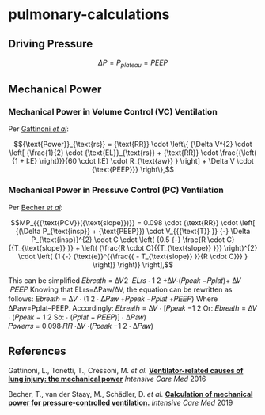 # pulmonary-calculations

## Driving Pressure

```math
\Delta P = P_{plateau} = PEEP
```


## Mechanical Power


### Mechanical Power in Volume Control (VC) Ventilation

Per [Gattinoni _et al_](https://doi.org/10.1007/s00134-016-4505-2):
```math
{\text{Power}}_{\text{rs}} = {\text{RR}} \cdot \left\{ {\Delta V^{2} \cdot \left[ {\frac{1}{2} \cdot {\text{EL}}_{\text{rs}} + {\text{RR}} \cdot \frac{{\left( {1 + I:E} \right)}}{60 \cdot I:E} \cdot R_{\text{aw}} } \right] + \Delta V \cdot {\text{PEEP}}} \right\},
```


### Mechanical Power in Pressuve Control (PC) Ventilation

Per [Becher _et al_](https://doi.org/10.1007/s00134-019-05636-8):
```math
MP_{{{\text{PCV}}({\text{slope}})}} = 0.098 \cdot {\text{RR}} \cdot \left[ {(\Delta P_{\text{insp}} + {\text{PEEP}}) \cdot V_{{{\text{T}} }} {-} \Delta P_{\text{insp}}^{2} \cdot C \cdot \left( {0.5 {-} \frac{R \cdot C}{{T_{\text{slope}} }} + \left( {\frac{R \cdot C}{{T_{\text{slope}} }}} \right)^{2} \cdot \left( {1 {-} {\text{e}}^{{\frac{{ - T_{\text{slope}} }}{R \cdot C}}} } \right)} \right)} \right],
```

This can be simplified
𝐸𝑏𝑟𝑒𝑎𝑡ℎ = ∆𝑉2 ∙𝐸𝐿𝑟𝑠 ∙ 1 2 +∆𝑉∙(𝑃𝑝𝑒𝑎𝑘 −𝑃𝑝𝑙𝑎𝑡)+ ∆𝑉 ∙𝑃𝐸𝐸𝑃
Knowing that ELrs=∆Paw/∆V, the equation can be rewritten as follows: 𝐸𝑏𝑟𝑒𝑎𝑡ℎ = ∆𝑉 ∙ (1 2 ∙ ∆𝑃𝑎𝑤 +𝑃𝑝𝑒𝑎𝑘 −𝑃𝑝𝑙𝑎𝑡 +𝑃𝐸𝐸𝑃)
Where ∆Paw=Pplat–PEEP. 
Accordingly: 𝐸𝑏𝑟𝑒𝑎𝑡ℎ = ∆𝑉 ∙ [𝑃𝑝𝑒𝑎𝑘 −1 2 Or: 𝐸𝑏𝑟𝑒𝑎𝑡ℎ = ∆𝑉 ∙ (𝑃𝑝𝑒𝑎𝑘 − 1 2 So: ∙ (𝑃𝑝𝑙𝑎𝑡 − 𝑃𝐸𝐸𝑃)]     ∙ ∆𝑃𝑎𝑤)       
𝑃𝑜𝑤𝑒𝑟𝑟𝑠 = 0.098∙𝑅𝑅 ∙∆𝑉 ∙(𝑃𝑝𝑒𝑎𝑘 −1 2 ∙ ∆𝑃𝑎𝑤)  


## References
Gattinoni, L., Tonetti, T., Cressoni, M. _et al._ **[Ventilator-related causes of lung injury: the mechanical power](https://doi.org/10.1007/s00134-016-4505-2)** _Intensive Care Med_ 2016 

Becher, T., van der Staay, M., Schädler, D. _et al._ **[Calculation of mechanical power for pressure-controlled ventilation.](https://doi.org/10.1007/s00134-019-05636-8)** _Intensive Care Med_ 2019 
